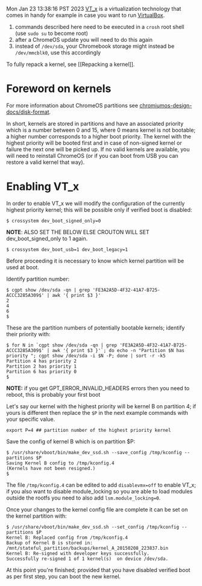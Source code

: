 Mon Jan 23 13:38:16 PST 2023
[VT_x](http://en.wikipedia.org/wiki/X86_virtualization#Intel_virtualization_.28VT-x.29) is a virtualization technology that comes in handy for example in case you want to run [VirtualBox](https://www.virtualbox.org/).

1. commands described here need to be executed in a ``crosh`` root shell (use ``sudo su`` to become root)
2. after a ChromeOS update you will need to do this again
3. instead of ``/dev/sda``, your Chromebook storage might instead be ``/dev/mmcblk0``, use this accordingly

To fully repack a kernel, see [[Repacking a kernel]].

Foreword on kernels
===================
For more information about ChromeOS partitions see [chromiumos-design-docs/disk-format](http://www.chromium.org/chromium-os/chromiumos-design-docs/disk-format).

In short, kernels are stored in partitions and have an associated priority which is a number between 0 and 15, where 0 means kernel is not bootable; a higher number corresponds to a higher boot priority.
The kernel with the highest priority will be booted first and in case of non-signed kernel or failure the next one will be picked up. If no valid kernels are available, you will need to reinstall ChromeOS (or if you can boot from USB you can restore a valid kernel that way).

Enabling VT_x
=============

In order to enable VT_x we will modify the configuration of the currently highest priority kernel; this will be possible only if verified boot is disabled:
```
$ crossystem dev_boot_signed_only=0
```

**NOTE**: ALSO SET THE BELOW ELSE CROUTON WILL SET dev_boot_signed_only to 1 again.
```
$ crossystem dev_boot_usb=1 dev_boot_legacy=1
```

Before proceeding it is necessary to know which kernel partition will be used at boot.

Identify partition number:
```
$ cgpt show /dev/sda -qn | grep 'FE3A2A5D-4F32-41A7-B725-ACCC3285A309$' | awk '{ print $3 }'
2
4
6
$ 
```
These are the partition numbers of potentially bootable kernels; identify their priority with:
```
$ for N in `cgpt show /dev/sda -qn | grep 'FE3A2A5D-4F32-41A7-B725-ACCC3285A309$' | awk '{ print $3 }'`; do echo -n "Partition $N has priority "; cgpt show /dev/sda -i $N -P; done | sort -r -k5
Partition 4 has priority 2
Partition 2 has priority 1
Partition 6 has priority 0
$
```

**NOTE:** if you get GPT_ERROR_INVALID_HEADERS errors then you need to reboot, this is probably your first boot

Let's say our kernel with the highest priority will be kernel B on partition 4; if yours is different then replace the ``$P`` in the next example commands with your specific value.
```
export P=4 ## partition number of the highest priority kernel
```

Save the config of kernel B which is on partition $P:
```
$ /usr/share/vboot/bin/make_dev_ssd.sh --save_config /tmp/kconfig --partitions $P
Saving Kernel B config to /tmp/kconfig.4
(Kernels have not been resigned.)
$
```
The file ``/tmp/kconfig.4`` can be edited to add `disablevmx=off` to enable VT_x; if you also want to disable module_locking so you are able to load modules outside the rootfs you need to also add `lsm.module_locking=0`.

Once your changes to the kernel config file are complete it can be set on the kernel partition with:
```
$ /usr/share/vboot/bin/make_dev_ssd.sh --set_config /tmp/kconfig --partitions $P
Kernel B: Replaced config from /tmp/kconfig.4
Backup of Kernel B is stored in: /mnt/stateful_partition/backups/kernel_A_20150208_223837.bin
Kernel B: Re-signed with developer keys successfully.
Successfully re-signed 1 of 1 kernel(s)  on device /dev/sda.
```

At this point you're finished; provided that you have disabled verified boot as per first step, you can boot the new kernel.